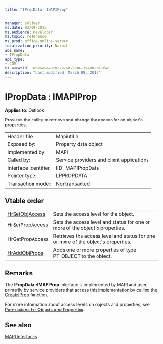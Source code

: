 ```yaml
---
title: "IPropData  IMAPIProp"
 
 
manager: soliver
ms.date: 03/09/2015
ms.audience: Developer
ms.topic: reference
ms.prod: office-online-server
localization_priority: Normal
api_name:
- IPropData
api_type:
- COM
ms.assetid: 30b8ae9e-0c0c-4468-b286-29e083696fed
description: "Last modified: March 09, 2015"
---
```


# IPropData : IMAPIProp

  
  
**Applies to**: Outlook 
  
Provides the ability to retrieve and change the access for an object's properties. 
  
|||
|:-----|:-----|
|Header file:  <br/> |Mapiutil.h  <br/> |
|Exposed by:  <br/> |Property data object  <br/> |
|Implemented by:  <br/> |MAPI  <br/> |
|Called by:  <br/> |Service providers and client applications  <br/> |
|Interface identifier:  <br/> |IID_IMAPIPropData  <br/> |
|Pointer type:  <br/> |LPPROPDATA  <br/> |
|Transaction model:  <br/> |Nontransacted  <br/> |
   
## Vtable order

|||
|:-----|:-----|
|[HrSetObjAccess](ipropdata-hrsetobjaccess.md) <br/> |Sets the access level for the object.  <br/> |
|[HrSetPropAccess](ipropdata-hrsetpropaccess.md) <br/> |Sets the access level and status for one or more of the object's properties.  <br/> |
|[HrGetPropAccess](ipropdata-hrgetpropaccess.md) <br/> |Retrieves the access level and status for one or more of the object's properties.  <br/> |
|[HrAddObjProps](ipropdata-hraddobjprops.md) <br/> |Adds one or more properties of type PT_OBJECT to the object.  <br/> |
   
## Remarks

The **IPropData::IMAPIProp** interface is implemented by MAPI and used primarily by service providers that access this implementation by calling the [CreateIProp](createiprop.md) function. 
  
For more information about access levels on objects and properties, see [Permissions for Objects and Properties](permissions-for-mapi-objects-and-properties.md).
  
## See also



[MAPI Interfaces](mapi-interfaces.md)

